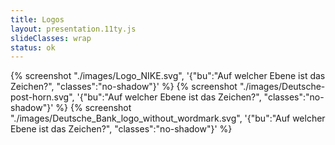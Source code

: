 ```yaml
---
title: Logos
layout: presentation.11ty.js
slideClasses: wrap
status: ok
---
```


{% screenshot "./images/Logo_NIKE.svg", '{"bu":"Auf welcher Ebene ist das Zeichen?", "classes":"no-shadow"}' %}
{% screenshot "./images/Deutsche-post-horn.svg", '{"bu":"Auf welcher Ebene ist das Zeichen?", "classes":"no-shadow"}' %}
{% screenshot "./images/Deutsche_Bank_logo_without_wordmark.svg", '{"bu":"Auf welcher Ebene ist das Zeichen?", "classes":"no-shadow"}' %}
